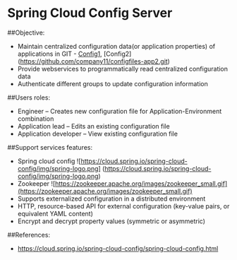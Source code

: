 # Spring Cloud Config Server

##Objective:
 * Maintain centralized configuration data(or application properties) of applications in GIT - [Config1](https://github.com/company10/configfiles-app1.git), [Config2] (https://github.com/company11/configfiles-app2.git)
 * Provide webservices to programmatically read centralized configuration data
 * Authenticate different groups to update configuration information

##Users roles:
 * Engineer – Creates new configuration file for Application-Environment combination
 * Application lead – Edits an existing configuration file
 * Application developer – View existing configuration file

##Support services features:
 * Spring cloud config ![https://cloud.spring.io/spring-cloud-config/img/spring-logo.png] (https://cloud.spring.io/spring-cloud-config/img/spring-logo.png)
 * Zookeeper ![https://zookeeper.apache.org/images/zookeeper_small.gif](https://zookeeper.apache.org/images/zookeeper_small.gif)
 * Supports externalized configuration in a distributed environment
 * HTTP, resource-based API for external configuration (key-value pairs, or equivalent YAML content)
 * Encrypt and decrypt property values (symmetric or asymmetric)

##References:
 * https://cloud.spring.io/spring-cloud-config/spring-cloud-config.html

